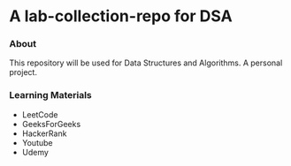 # A lab-collection-repo for DSA
### About 
This repository will be used for Data Structures and Algorithms. A personal project.

### Learning Materials
* LeetCode
* GeeksForGeeks
* HackerRank
* Youtube
* Udemy
